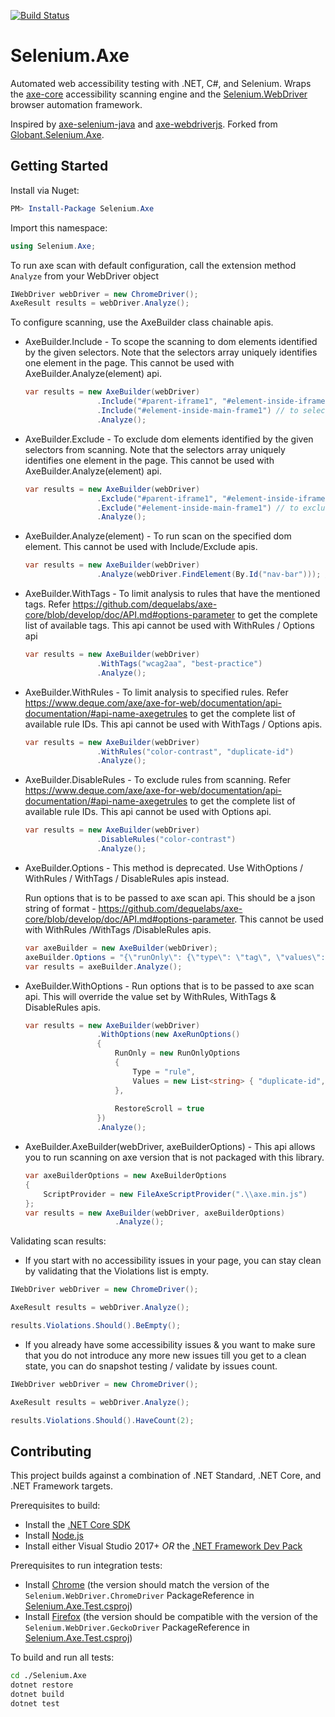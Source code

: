 [![Build Status](https://dev.azure.com/AxeDotNet/Axe-Selenium-DotNet/_apis/build/status/SeleniumAxeDotnet?branchName=master)](https://dev.azure.com/AxeDotNet/Axe-Selenium-DotNet/_build/latest?definitionId=4&branchName=master)

# Selenium.Axe

Automated web accessibility testing with .NET, C#, and Selenium. Wraps the [axe-core](https://github.com/dequelabs/axe-core) accessibility scanning engine and the [Selenium.WebDriver](https://www.seleniumhq.org/) browser automation framework.

Inspired by [axe-selenium-java](https://github.com/dequelabs/axe-selenium-java) and [axe-webdriverjs](https://github.com/dequelabs/axe-webdriverjs).
Forked from [Globant.Selenium.Axe](https://github.com/javnov/axe-selenium-csharp).

## Getting Started

Install via Nuget: 
```powershell
PM> Install-Package Selenium.Axe
```

Import this namespace:
```csharp
using Selenium.Axe;
```

To run axe scan with default configuration, call the extension method ```Analyze``` from your WebDriver object
```csharp
IWebDriver webDriver = new ChromeDriver();
AxeResult results = webDriver.Analyze();
```

To configure scanning, use the AxeBuilder class chainable apis.
-   AxeBuilder.Include - To scope the scanning to dom elements identified by the given selectors. Note that the selectors array uniquely identifies one element in the page. This cannot be used with AxeBuilder.Analyze(element) api.
    ```csharp
    var results = new AxeBuilder(webDriver)
                    .Include("#parent-iframe1", "#element-inside-iframe") // to select #element-inside-iframe under #parent-iframe1
                    .Include("#element-inside-main-frame1") // to select #element-inside-main-frame1 under the main frame 
                    .Analyze();
    ``` 
-   AxeBuilder.Exclude - To exclude dom elements identified by the given selectors from scanning. Note that the selectors array uniquely identifies one element in the page. This cannot be used with AxeBuilder.Analyze(element) api.
    ```csharp
    var results = new AxeBuilder(webDriver)
                    .Exclude("#parent-iframe1", "#element-inside-iframe") // to exclude #element-inside-iframe under #parent-iframe1
                    .Exclude("#element-inside-main-frame1") // to exclude #element-inside-main-frame1 under the main frame 
                    .Analyze();
    ``` 
- AxeBuilder.Analyze(element) - To run scan on the specified dom element. This cannot be used with Include/Exclude apis.
    ```csharp
    var results = new AxeBuilder(webDriver)
                    .Analyze(webDriver.FindElement(By.Id("nav-bar"))); // Runs scan on the dom element that has id nav-bar.
    ``` 

-   AxeBuilder.WithTags - To limit analysis to rules that have the mentioned tags. Refer https://github.com/dequelabs/axe-core/blob/develop/doc/API.md#options-parameter to get the complete list of available tags. This api cannot be used with  WithRules / Options api
    ```csharp
    var results = new AxeBuilder(webDriver)
                    .WithTags("wcag2aa", "best-practice")
                    .Analyze();
    ``` 
-   AxeBuilder.WithRules - To limit analysis to specified rules. Refer https://www.deque.com/axe/axe-for-web/documentation/api-documentation/#api-name-axegetrules to get the complete list of available rule IDs. This api cannot be used with  WithTags / Options apis.
    ```csharp
    var results = new AxeBuilder(webDriver)
                    .WithRules("color-contrast", "duplicate-id")
                    .Analyze();
    ``` 
-   AxeBuilder.DisableRules - To exclude rules from scanning. Refer https://www.deque.com/axe/axe-for-web/documentation/api-documentation/#api-name-axegetrules to get the complete list of available rule IDs. This api cannot be used with Options api.
    ```csharp
    var results = new AxeBuilder(webDriver)
                    .DisableRules("color-contrast")
                    .Analyze();
    ``` 
-   AxeBuilder.Options - This method is deprecated. Use WithOptions / WithRules / WithTags / DisableRules apis instead. 
    
    Run options that is to be passed to axe scan api. This should be a json string of format - https://github.com/dequelabs/axe-core/blob/develop/doc/API.md#options-parameter. This cannot be used with WithRules /WithTags /DisableRules apis.
    ```csharp
    var axeBuilder = new AxeBuilder(webDriver);
    axeBuilder.Options = "{\"runOnly\": {\"type\": \"tag\", \"values\": [\"wcag2a\"]}, \"restoreScroll\": true}"
    var results = axeBuilder.Analyze();
    ``` 
- AxeBuilder.WithOptions - Run options that is to be passed to axe scan api. This will override the value set by WithRules, WithTags & DisableRules apis.
    ```csharp
    var results = new AxeBuilder(webDriver)
                    .WithOptions(new AxeRunOptions()
                    {
                        RunOnly = new RunOnlyOptions
                        {
                            Type = "rule",
                            Values = new List<string> { "duplicate-id", "color-contrast" }
                        },
                        
                        RestoreScroll = true
                    })
                    .Analyze();
    ``` 
- AxeBuilder.AxeBuilder(webDriver, axeBuilderOptions) - This api allows you to run scanning on axe version that is not packaged with this library.
    ```csharp
    var axeBuilderOptions = new AxeBuilderOptions
    {
        ScriptProvider = new FileAxeScriptProvider(".\\axe.min.js")
    };
    var results = new AxeBuilder(webDriver, axeBuilderOptions)
                        .Analyze();
    ``` 

Validating scan results:
-   If you start with no accessibility issues in your page, you can stay clean by validating that the Violations list is empty.
```csharp
IWebDriver webDriver = new ChromeDriver();

AxeResult results = webDriver.Analyze();

results.Violations.Should().BeEmpty();
```
- If you already have some accessibility issues & you want to make sure that you do not introduce any more new issues till you get to a clean state, you can do snapshot testing / validate by issues count.
```csharp
IWebDriver webDriver = new ChromeDriver();

AxeResult results = webDriver.Analyze();

results.Violations.Should().HaveCount(2);
```


## Contributing

This project builds against a combination of .NET Standard, .NET Core, and .NET Framework targets.

Prerequisites to build:

* Install the [.NET Core SDK](https://dotnet.microsoft.com/download)
* Install [Node.js](https://nodejs.org/en/)
* Install either Visual Studio 2017+ *OR* the [.NET Framework Dev Pack](https://dotnet.microsoft.com/download)

Prerequisites to run integration tests:

* Install [Chrome](https://www.google.com/chrome/) (the version should match the version of the `Selenium.WebDriver.ChromeDriver` PackageReference in [Selenium.Axe.Test.csproj](./Selenium.Axe/Selenium.Axe.Test/Selenium.Axe.Test.csproj))
* Install [Firefox](https://www.mozilla.org/firefox/download) (the version should be compatible with the version of the `Selenium.WebDriver.GeckoDriver` PackageReference in [Selenium.Axe.Test.csproj](./Selenium.Axe/Selenium.Axe.Test/Selenium.Axe.Test.csproj))

To build and run all tests:

```sh
cd ./Selenium.Axe
dotnet restore
dotnet build
dotnet test
```
